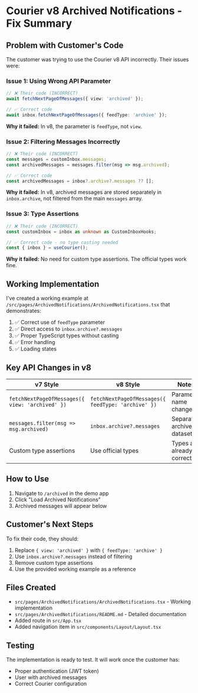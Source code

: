 # Courier v8 Archived Notifications - Fix Summary

## Problem with Customer's Code

The customer was trying to use the Courier v8 API incorrectly. Their issues were:

### Issue 1: Using Wrong API Parameter
```typescript
// ❌ Their code (INCORRECT)
await fetchNextPageOfMessages({ view: 'archived' });

// ✅ Correct code
await inbox.fetchNextPageOfMessages({ feedType: 'archive' });
```
**Why it failed:** In v8, the parameter is `feedType`, not `view`.

### Issue 2: Filtering Messages Incorrectly
```typescript
// ❌ Their code (INCORRECT)
const messages = customInbox.messages;
const archivedMessages = messages.filter(msg => msg.archived);

// ✅ Correct code
const archivedMessages = inbox?.archive?.messages ?? [];
```
**Why it failed:** In v8, archived messages are stored separately in `inbox.archive`, not filtered from the main `messages` array.

### Issue 3: Type Assertions
```typescript
// ❌ Their code (INCORRECT)
const customInbox = inbox as unknown as CustomInboxHooks;

// ✅ Correct code - no type casting needed
const { inbox } = useCourier();
```
**Why it failed:** No need for custom type assertions. The official types work fine.

## Working Implementation

I've created a working example at `/src/pages/ArchivedNotifications/ArchivedNotifications.tsx` that demonstrates:

1. ✅ Correct use of `feedType` parameter
2. ✅ Direct access to `inbox.archive?.messages`
3. ✅ Proper TypeScript types without casting
4. ✅ Error handling
5. ✅ Loading states

## Key API Changes in v8

| v7 Style | v8 Style | Notes |
|----------|----------|-------|
| `fetchNextPageOfMessages({ view: 'archived' })` | `fetchNextPageOfMessages({ feedType: 'archive' })` | Parameter name changed |
| `messages.filter(msg => msg.archived)` | `inbox.archive?.messages` | Separate archive dataset |
| Custom type assertions | Use official types | Types are already correct |

## How to Use

1. Navigate to `/archived` in the demo app
2. Click "Load Archived Notifications"
3. Archived messages will appear below

## Customer's Next Steps

To fix their code, they should:

1. Replace `{ view: 'archived' }` with `{ feedType: 'archive' }`
2. Use `inbox.archive?.messages` instead of filtering
3. Remove custom type assertions
4. Use the provided working example as a reference

## Files Created

- `src/pages/ArchivedNotifications/ArchivedNotifications.tsx` - Working implementation
- `src/pages/ArchivedNotifications/README.md` - Detailed documentation
- Added route in `src/App.tsx`
- Added navigation item in `src/components/Layout/Layout.tsx`

## Testing

The implementation is ready to test. It will work once the customer has:
- Proper authentication (JWT token)
- User with archived messages
- Correct Courier configuration

